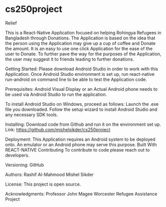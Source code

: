 # cs250project
Relief

This is a React-Native Application focused on helping Rohingya Refugees in Bangladesh through Donations. The Application is based on the idea that the person using the Application may give up a cup of coffee and Donate the amount. It is an easy to use one click Application for the ease of the user to Donate. To further pave the way for the purposes of the Application, the user may suggest it to friends leading to further donations.

Getting Started:
Please download Android Studio in order to work with this Application. Once Android Studio environment is set up, run react-native run-android on command line to be able to test the Application code.

Prerequisites:
Android Visual Display or an Actual Android phone needs to be used via Android Studio to run the application. 

To install Android Studio on Windows, proceed as follows:
Launch the .exe file you downloaded.
Follow the setup wizard to install Android Studio and any necessary SDK tools.

Installing:
Download code from Github and run it on the environment set up. 
Link: https://github.com/mishelsikder/cs250project

Deployment:
This Application requires an Android system to be deployed onto. An emulator or an Android phone may serve this purpose.
Built With
REACT-NATIVE
Contributing
To contribute to code please reach out to developers.

Versioning:
GitHub

Authors:
Rashif Al-Mahmood
Mishel Sikder

License:
This project is open source.

Acknowledgments:
Professor John Magee
Worcester Refugee Assistance Project
